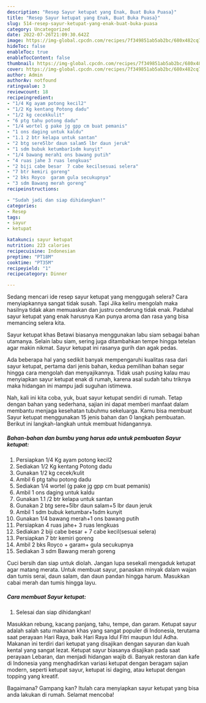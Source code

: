 ```yaml
---
description: "Resep Sayur ketupat yang Enak, Buat Buka Puasa}"
title: "Resep Sayur ketupat yang Enak, Buat Buka Puasa}"
slug: 514-resep-sayur-ketupat-yang-enak-buat-buka-puasa
category: Uncategorized
date: 2022-07-26T21:09:30.642Z
image: https://img-global.cpcdn.com/recipes/7f349851ab5ab2bc/680x482cq70/sayur-ketupat-foto-resep-utama.jpg
hideToc: false
enableToc: true
enableTocContent: false
thumbnail: https://img-global.cpcdn.com/recipes/7f349851ab5ab2bc/680x482cq70/sayur-ketupat-foto-resep-utama.jpg
cover: https://img-global.cpcdn.com/recipes/7f349851ab5ab2bc/680x482cq70/sayur-ketupat-foto-resep-utama.jpg
author: Admin
authorAv: notfound
ratingvalue: 3
reviewcount: 18
recipeingredient:
- "1/4 Kg ayam potong kecil2"
- "1/2 Kg kentang Potong dadu"
- "1/2 kg cecekkulit"
- "6 ptg tahu potong dadu"
- "1/4 wortel g pake jg gpp cm buat pemanis"
- "1 ons daging untuk kaldu"
- "1.1 2 btr kelapa untuk santan"
- "2 btg sere5lbr daun salam5 lbr daun jeruk"
- "1 sdm bubuk ketumbar1sdm kunyit"
- "1/4 bawang merah1 ons bawang putih"
- "4 ruas jahe 3 ruas lengkuas"
- "2 biji cabe besar  7 cabe kecilsesuai selera"
- "7 btr kemiri goreng"
- "2 bks Royco  garam gula secukupnya"
- "3 sdm Bawang merah goreng"
recipeinstructions:

- "Sudah jadi dan siap dihidangkan!"
categories:
- Resep
tags:
- sayur
- ketupat

katakunci: sayur ketupat 
nutrition: 223 calories
recipecuisine: Indonesian
preptime: "PT18M"
cooktime: "PT35M"
recipeyield: "1"
recipecategory: Dinner

---
```



Sedang mencari ide resep sayur ketupat yang menggugah selera? Cara menyiapkannya sangat tidak susah. Tapi Jika keliru mengolah maka hasilnya tidak akan memuaskan dan justru cenderung tidak enak. Padahal sayur ketupat yang enak harusnya Kan punya aroma dan rasa yang bisa memancing selera kita.


Sayur ketupat khas Betawi biasanya menggunakan labu siam sebagai bahan utamanya. Selain labu siam, sering juga ditambahkan tempe hingga tetelan agar makin nikmat. Sayur ketupat ini rasanya gurih dan agak pedas.

Ada beberapa hal yang sedikit banyak mempengaruhi kualitas rasa dari sayur ketupat, pertama dari jenis bahan, kedua pemilihan bahan segar hingga cara mengolah dan menyajikannya. Tidak usah pusing kalau mau menyiapkan sayur ketupat enak di rumah, karena asal sudah tahu triknya maka hidangan ini mampu jadi suguhan istimewa.


Nah, kali ini kita coba, yuk, buat sayur ketupat sendiri di rumah. Tetap dengan bahan yang sederhana, sajian ini dapat memberi manfaat dalam membantu menjaga kesehatan tubuhmu sekeluarga. Kamu bisa membuat Sayur ketupat menggunakan 15 jenis bahan dan 0 langkah pembuatan. Berikut ini langkah-langkah untuk membuat hidangannya.

<!--inarticleads1-->

##### Bahan-bahan dan bumbu yang harus ada untuk pembuatan Sayur ketupat:

1. Persiapkan 1/4 Kg ayam potong kecil2
1. Sediakan 1/2 Kg kentang Potong dadu
1. Gunakan 1/2 kg cecek/kulit
1. Ambil 6 ptg tahu potong dadu
1. Sediakan 1/4 wortel (g pake jg gpp cm buat pemanis)
1. Ambil 1 ons daging untuk kaldu
1. Gunakan 1.1 /2 btr kelapa untuk santan
1. Gunakan 2 btg sere+5lbr daun salam+5 lbr daun jeruk
1. Ambil 1 sdm bubuk ketumbar+1sdm kunyit
1. Gunakan 1/4 bawang merah+1 ons bawang putih
1. Persiapkan 4 ruas jahe+ 3 ruas lengkuas
1. Sediakan 2 biji cabe besar + 7 cabe kecil(sesuai selera)
1. Persiapkan 7 btr kemiri goreng
1. Ambil 2 bks Royco + garam+ gula secukupnya
1. Sediakan 3 sdm Bawang merah goreng


Cuci bersih dan siap untuk diolah. Jangan lupa sesekali mengaduk ketupat agar matang merata. Untuk membuat sayur, panaskan minyak dalam wajan dan tumis serai, daun salam, dan daun pandan hingga harum. Masukkan cabai merah dan tumis hingga layu. 

<!--inarticleads2-->

##### Cara membuat Sayur ketupat:


1. Selesai dan siap dihidangkan!

Masukkan rebung, kacang panjang, tahu, tempe, dan garam. Ketupat sayur adalah salah satu makanan khas yang sangat populer di Indonesia, terutama saat perayaan Hari Raya, baik Hari Raya Idul Fitri maupun Idul Adha. Makanan ini terdiri dari ketupat yang disajikan dengan sayuran dan kuah kental yang sangat lezat. Ketupat sayur biasanya disajikan pada saat perayaan Lebaran, dan menjadi hidangan wajib di. Banyak restoran dan kafe di Indonesia yang menghadirkan variasi ketupat dengan beragam sajian modern, seperti ketupat sayur, ketupat isi daging, atau ketupat dengan topping yang kreatif. 

Bagaimana? Gampang kan? Itulah cara menyiapkan sayur ketupat yang bisa anda lakukan di rumah. Selamat mencoba!
